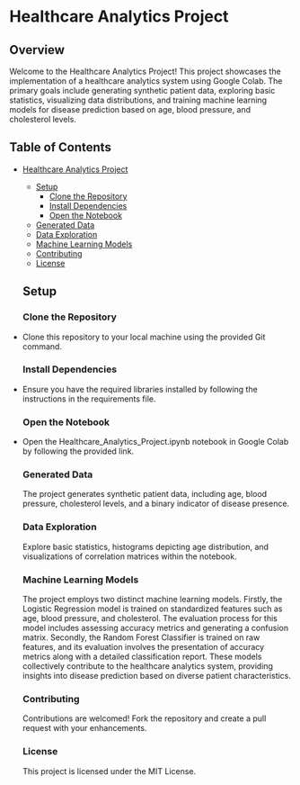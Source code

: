 # Healthcare Analytics Project
## Overview
Welcome to the Healthcare Analytics Project! This project showcases the implementation of a healthcare analytics system using Google Colab. The primary goals include generating synthetic patient data, exploring basic statistics, visualizing data distributions, and training machine learning models for disease prediction based on age, blood pressure, and cholesterol levels.

## Table of Contents
- [Healthcare Analytics Project](#healthcare-analytics-project)
  - [Setup](#setup)
    - [Clone the Repository](#clone-the-repository)
    - [Install Dependencies](#install-dependencies)
    - [Open the Notebook](#open-the-notebook)
  - [Generated Data](#generated-data)
  - [Data Exploration](#data-exploration)
  - [Machine Learning Models](#machine-learning-models)
  - [Contributing](#contributing)
  - [License](#license)
 
  ## Setup
  ### Clone the Repository
- Clone this repository to your local machine using the provided Git command.

  ### Install Dependencies
- Ensure you have the required libraries installed by following the instructions in the requirements file.

  ### Open the Notebook
- Open the Healthcare_Analytics_Project.ipynb notebook in Google Colab by following the provided link.

  ### Generated Data
  The project generates synthetic patient data, including age, blood pressure, cholesterol levels, and a binary indicator of disease presence.

  ### Data Exploration
  Explore basic statistics, histograms depicting age distribution, and visualizations of correlation matrices within the notebook.

  ### Machine Learning Models
  The project employs two distinct machine learning models. Firstly, the Logistic Regression model is trained on standardized features such as age, blood pressure, and cholesterol. The evaluation process for    this model includes assessing accuracy metrics and generating a confusion matrix. Secondly, the Random Forest Classifier is trained on raw features, and its evaluation involves the presentation of accuracy    metrics along with a detailed classification report. These models collectively contribute to the healthcare analytics system, providing insights into disease prediction based on diverse patient    characteristics.

  ### Contributing
  Contributions are welcomed! Fork the repository and create a pull request with your enhancements.

  ### License
  This project is licensed under the MIT License.
  
